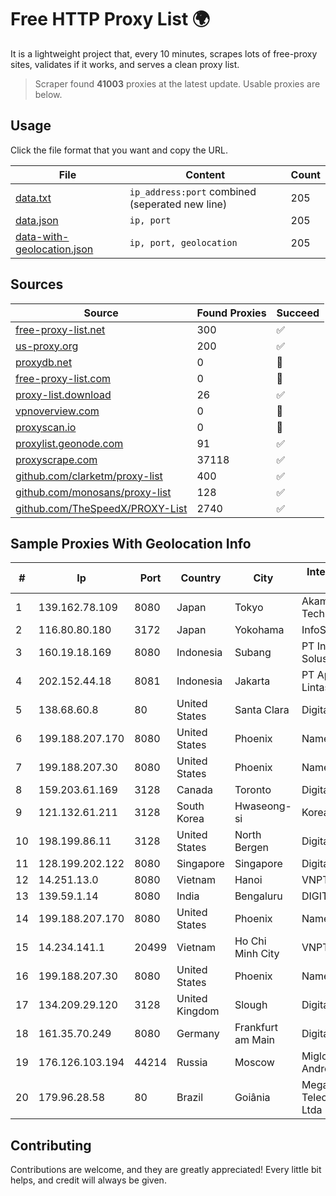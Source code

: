 
# Free HTTP Proxy List 🌍

It is a lightweight project that, every 10 minutes, scrapes lots of free-proxy sites, validates if it works, and serves a clean proxy list.


> Scraper found **41003** proxies at the latest update. Usable proxies are below.

## Usage

Click the file format that you want and copy the URL.


|File|Content|Count|
|----|-------|-----|
|[data.txt](https://raw.githubusercontent.com/themiralay/Proxy-List-World/master/data.txt)|`ip_address:port` combined (seperated new line)|205|
|[data.json](https://raw.githubusercontent.com/themiralay/Proxy-List-World/master/data.json)|`ip, port`|205|
|[data-with-geolocation.json](https://raw.githubusercontent.com/themiralay/Proxy-List-World/master/data-with-geolocation.json)|`ip, port, geolocation`|205|

## Sources

|Source|Found Proxies|Succeed|
|------|-------------|-------|
|[free-proxy-list.net](https://free-proxy-list.net)|300|✅|
|[us-proxy.org](https://www.us-proxy.org)|200|✅|
|[proxydb.net](http://proxydb.net)|0|🚫|
|[free-proxy-list.com](https://free-proxy-list.com/?page=&port=&type%5B%5D=http&type%5B%5D=https&up_time=0&search=Search)|0|🚫|
|[proxy-list.download](https://www.proxy-list.download/HTTP)|26|✅|
|[vpnoverview.com](https://vpnoverview.com/privacy/anonymous-browsing/free-proxy-servers)|0|🚫|
|[proxyscan.io](https://www.proxyscan.io)|0|🚫|
|[proxylist.geonode.com](https://proxylist.geonode.com/api/proxy-list?limit=300&page=1&sort_by=lastChecked&sort_type=desc&protocols=http,https)|91|✅|
|[proxyscrape.com](https://api.proxyscrape.com/v2/?request=displayproxies&protocol=http&timeout=10000&country=all&ssl=all&anonymity=all)|37118|✅|
|[github.com/clarketm/proxy-list](https://raw.githubusercontent.com/clarketm/proxy-list/master/proxy-list-raw.txt)|400|✅|
|[github.com/monosans/proxy-list](https://raw.githubusercontent.com/monosans/proxy-list/main/proxies/http.txt)|128|✅|
|[github.com/TheSpeedX/PROXY-List](https://raw.githubusercontent.com/TheSpeedX/PROXY-List/master/http.txt)|2740|✅|


## Sample Proxies With Geolocation Info

|#|Ip|Port|Country|City|Internet Service Provider|
|-|--|----|-------|----|-------------------------|
|1|139.162.78.109|8080|Japan|Tokyo|Akamai Technologies, Inc.|
|2|116.80.80.180|3172|Japan|Yokohama|InfoSphere|
|3|160.19.18.169|8080|Indonesia|Subang|PT Indo Telemedia Solusi|
|4|202.152.44.18|8081|Indonesia|Jakarta|PT Aplikanusa Lintasarta|
|5|138.68.60.8|80|United States|Santa Clara|DigitalOcean, LLC|
|6|199.188.207.170|8080|United States|Phoenix|Namecheap, Inc.|
|7|199.188.207.30|8080|United States|Phoenix|Namecheap, Inc.|
|8|159.203.61.169|3128|Canada|Toronto|DigitalOcean, LLC|
|9|121.132.61.211|3128|South Korea|Hwaseong-si|Korea Telecom|
|10|198.199.86.11|3128|United States|North Bergen|DigitalOcean, LLC|
|11|128.199.202.122|8080|Singapore|Singapore|DigitalOcean, LLC|
|12|14.251.13.0|8080|Vietnam|Hanoi|VNPT|
|13|139.59.1.14|8080|India|Bengaluru|DIGITALOCEAN|
|14|199.188.207.170|8080|United States|Phoenix|Namecheap, Inc.|
|15|14.234.141.1|20499|Vietnam|Ho Chi Minh City|VNPT|
|16|199.188.207.30|8080|United States|Phoenix|Namecheap, Inc.|
|17|134.209.29.120|3128|United Kingdom|Slough|DigitalOcean, LLC|
|18|161.35.70.249|8080|Germany|Frankfurt am Main|DigitalOcean, LLC|
|19|176.126.103.194|44214|Russia|Moscow|Miglovets Egor Andreevich|
|20|179.96.28.58|80|Brazil|Goiânia|Megatelecom Telecomunicacoes Ltda|



## Contributing

Contributions are welcome, and they are greatly appreciated! Every
little bit helps, and credit will always be given.

